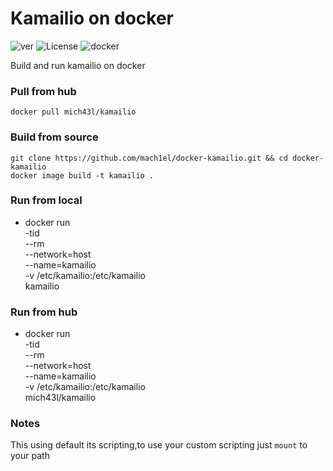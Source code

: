 # Kamailio on docker 
![ver](https://img.shields.io/github/v/release/mach1el/docker-kamailio?color=red&style=plastic)
![License](https://img.shields.io/github/license/mach1el/docker-kamailio?color=yellow&style=plastic)
![docker](https://img.shields.io/badge/docker-container-violet)

Build and run kamailio on docker

### Pull from hub
	docker pull mich43l/kamailio

### Build from source
	git clone https://github.com/mach1el/docker-kamailio.git && cd docker-kamailio
	docker image build -t kamailio .
	
### Run from local
*	docker run \
	-tid \
	--rm \
	--network=host \
	--name=kamailio \
	-v /etc/kamailio:/etc/kamailio \
	kamailio 

### Run from hub
* docker run \
	-tid \
	--rm \
	--network=host \
	--name=kamailio \
	-v /etc/kamailio:/etc/kamailio \
	mich43l/kamailio 

### Notes

This using default its scripting,to use your custom scripting just `mount` to your path